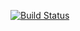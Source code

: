 [![Build Status](https://travis-ci.org/chemisus/collection.svg)](https://travis-ci.org/chemisus/collection)

